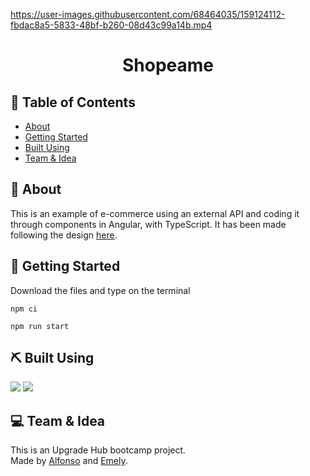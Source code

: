 

https://user-images.githubusercontent.com/68464035/159124112-fbdac8a5-5833-48bf-b260-08d43c99a14b.mp4



<h1 align="center">Shopeame</h1>
 
## 📝 Table of Contents
- [About](#about)
- [Getting Started](#getting_started)
- [Built Using](#built_using)
- [Team & Idea](#team)

## 🧐 About <a name = "about"></a>
This is an example of e-commerce using an external API and coding it through components in Angular, with TypeScript. 
It has been made following the design [here](https://www.figma.com/file/6ZheZRH5UiHMC6tw9F4kQl/Shopéame).

## 🏁 Getting Started <a name = "getting_started"></a>
Download the files and type on the terminal 
```
npm ci  
```
```
npm run start
```

## ⛏️ Built Using <a name = "built_using"></a>
[<img src="https://img.shields.io/badge/Angular-DD0031?style=for-the-badge&logo=angular&logoColor=white" />](https://angular.io/)
[<img src="https://img.shields.io/badge/Sass-CC6699?style=for-the-badge&logo=sass&logoColor=white" />](https://sass-lang.com/)

## 💻 Team & Idea <a name = "team"></a> 
This is an Upgrade Hub bootcamp project. <br>
Made by [Alfonso](https://github.com/Alfonsodela) and [Emely](https://github.com/emelyalonzo).
